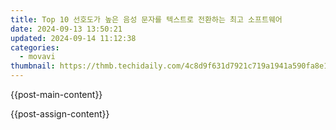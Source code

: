 ```yaml
---
title: Top 10 선호도가 높은 음성 문자를 텍스트로 전환하는 최고 소프트웨어
date: 2024-09-13 13:50:21
updated: 2024-09-14 11:12:38
categories:
  - movavi
thumbnail: https://thmb.techidaily.com/4c8d9f631d7921c719a1941a590fa8e1cb22a0616837cda48eb590a45fbdddeb.png
---
```


{{post-main-content}}

<ins class="adsbygoogle"
     style="display:block"
     data-ad-format="autorelaxed"
     data-ad-client="ca-pub-7571918770474297"
     data-ad-slot="1223367746"></ins>

{{post-assign-content}}

<ins class="adsbygoogle"
     style="display:block"
     data-ad-client="ca-pub-7571918770474297"
     data-ad-slot="8358498916"
     data-ad-format="auto"
     data-full-width-responsive="true"></ins>
